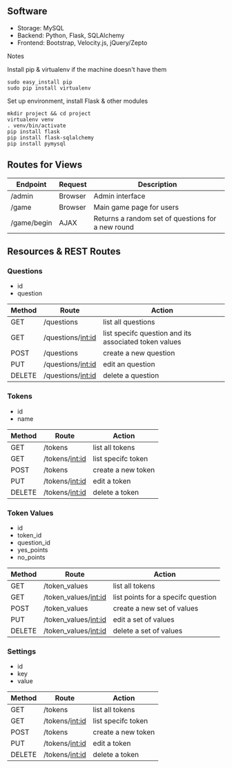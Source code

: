 ## Software
- Storage: MySQL
- Backend: Python, Flask, SQLAlchemy
- Frontend: Bootstrap, Velocity.js, jQuery/Zepto

Notes

Install pip & virtualenv if the machine doesn't have them

	sudo easy_install pip
	sudo pip install virtualenv

Set up environment, install Flask & other modules
	
	mkdir project && cd project
	virtualenv venv
	. venv/bin/activate
	pip install flask
	pip install flask-sqlalchemy
	pip install pymysql

## Routes for Views

Endpoint | Request | Description
-|-|-
/admin | Browser | Admin interface
/game | Browser | Main game page for users
/game/begin | AJAX | Returns a random set of questions for a new round


## Resources & REST Routes

### Questions

- id
- question

Method | Route | Action
-|-|-
GET | /questions | list all questions
GET | /questions/<int:id> | list specifc question and its associated token values
POST | /questions | create a new question
PUT | /questions/<int:id> | edit an question
DELETE | /questions/<int:id> | delete a question

### Tokens

- id
- name

Method | Route | Action
-|-|-
GET | /tokens | list all tokens
GET | /tokens/<int:id> | list specifc token
POST | /tokens | create a new token
PUT | /tokens/<int:id> | edit a token
DELETE | /tokens/<int:id> | delete a token


### Token Values

- id
- token_id
- question_id
- yes_points
- no_points

Method | Route | Action
-|-|-
GET | /token_values | list all tokens
GET | /token_values/<int:id> | list points for a specifc question
POST | /token_values | create a new set of values
PUT | /token_values/<int:id> | edit a set of values
DELETE | /token_values/<int:id> | delete a set of values


### Settings

- id
- key
- value

Method | Route | Action
-|-|-
GET | /tokens | list all tokens
GET | /tokens/<int:id> | list specifc token
POST | /tokens | create a new token
PUT | /tokens/<int:id> | edit a token
DELETE | /tokens/<int:id> | delete a token
